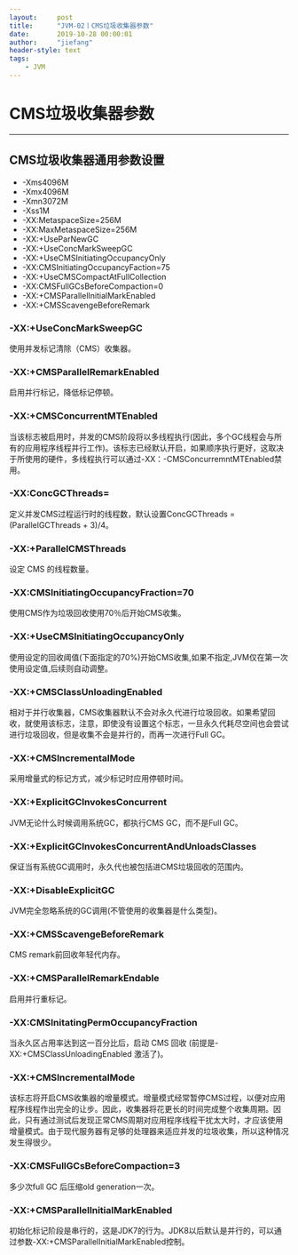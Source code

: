 ```yaml
---
layout:     post
title:      "JVM-02丨CMS垃圾收集器参数"
date:       2019-10-28 00:00:01
author:     "jiefang"
header-style: text
tags:
    - JVM
---
```

# CMS垃圾收集器参数

---
## CMS垃圾收集器通用参数设置
- -Xms4096M
- -Xmx4096M
- -Xmn3072M
- -Xss1M
- -XX:MetaspaceSize=256M
- -XX:MaxMetaspaceSize=256M
- -XX:+UseParNewGC
- -XX:+UseConcMarkSweepGC
- -XX:+UseCMSInitiatingOccupancyOnly
- -XX:CMSInitiatingOccupancyFaction=75
- -XX:+UseCMSCompactAtFullCollection 
- -XX:CMSFullGCsBeforeCompaction=0
- -XX:+CMSParallelInitialMarkEnabled
- -XX:+CMSScavengeBeforeRemark

### -XX:+UseConcMarkSweepGC
使用并发标记清除（CMS）收集器。
### -XX:+CMSParallelRemarkEnabled
启用并行标记，降低标记停顿。
### -XX:+CMSConcurrentMTEnabled
当该标志被启用时，并发的CMS阶段将以多线程执行(因此，多个GC线程会与所有的应用程序线程并行工作)。该标志已经默认开启，如果顺序执行更好，这取决于所使用的硬件，多线程执行可以通过-XX：-CMSConcurremntMTEnabled禁用。
### -XX:ConcGCThreads=<value>
定义并发CMS过程运行时的线程数，默认设置ConcGCThreads = (ParallelGCThreads +
3)/4。
### -XX:+ParallelCMSThreads
设定 CMS 的线程数量。
### -XX:CMSInitiatingOccupancyFraction=70
使用CMS作为垃圾回收使用70％后开始CMS收集。
### -XX:+UseCMSInitiatingOccupancyOnly
使用设定的回收阈值(下面指定的70%)开始CMS收集,如果不指定,JVM仅在第一次使用设定值,后续则自动调整。
### -XX:+CMSClassUnloadingEnabled
相对于并行收集器，CMS收集器默认不会对永久代进行垃圾回收。如果希望回收，就使用该标志，注意，即使没有设置这个标志，一旦永久代耗尽空间也会尝试进行垃圾回收，但是收集不会是并行的，而再一次进行Full
GC。
### -XX:+CMSIncrementalMode
采用增量式的标记方式，减少标记时应用停顿时间。
### -XX:+ExplicitGCInvokesConcurrent
JVM无论什么时候调用系统GC，都执行CMS GC，而不是Full GC。
### -XX:+ExplicitGCInvokesConcurrentAndUnloadsClasses
保证当有系统GC调用时，永久代也被包括进CMS垃圾回收的范围内。
### -XX:+DisableExplicitGC
JVM完全忽略系统的GC调用(不管使用的收集器是什么类型)。
### -XX:+CMSScavengeBeforeRemark
CMS remark前回收年轻代内存。
### -XX:+CMSParallelRemarkEndable
启用并行重标记。
### -XX:CMSInitatingPermOccupancyFraction
当永久区占用率达到这一百分比后，启动 CMS 回收 (前提是-XX:+CMSClassUnloadingEnabled 激活了)。
### -XX:+CMSIncrementalMode
该标志将开启CMS收集器的增量模式。增量模式经常暂停CMS过程，以便对应用程序线程作出完全的让步。因此，收集器将花更长的时间完成整个收集周期。因此，只有通过测试后发现正常CMS周期对应用程序线程干扰太大时，才应该使用增量模式。由于现代服务器有足够的处理器来适应并发的垃圾收集，所以这种情况发生得很少。
### -XX:CMSFullGCsBeforeCompaction=3
多少次full GC 后压缩old generation一次。
### -XX:+CMSParallelInitialMarkEnabled
初始化标记阶段是串行的，这是JDK7的行为。JDK8以后默认是并行的，可以通过参数-XX:+CMSParallelInitialMarkEnabled控制。